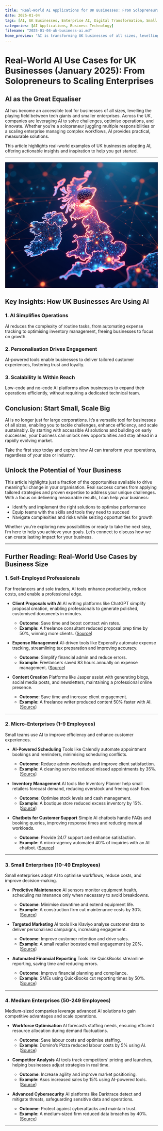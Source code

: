 ```yaml
---
title: "Real-World AI Applications for UK Businesses: From Solopreneurs to Scaling Enterprises"
date: 2025-01-04
tags: [AI, UK Businesses, Enterprise AI, Digital Transformation, Small Business AI]
categories: [AI Applications, Business Technology]
filename: "2025-01-04-uk-business-ai.md"
home_preview: "AI is transforming UK businesses of all sizes, levelling the playing field between tech giants and smaller enterprises. From automating tasks to driving personalised customer engagement, this article explores real-world applications and offers actionable insights for solopreneurs, micro-enterprises, and scaling companies. Discover how AI can simplify operations, boost productivity, and unlock new opportunities for growth."
---
```

# Real-World AI Use Cases for UK Businesses (January 2025): From Solopreneurs to Scaling Enterprises

## AI as the Great Equaliser

AI has become an accessible tool for businesses of all sizes, levelling the playing field between tech giants and smaller enterprises. Across the UK, companies are leveraging AI to solve challenges, optimise operations, and innovate. Whether you’re a solopreneur juggling multiple responsibilities or a scaling enterprise managing complex workflows, AI provides practical, measurable solutions.

This article highlights real-world examples of UK businesses adopting AI, offering actionable insights and inspiration to help you get started.

---
![UK alive with innovation](/assets/img/2025/2025-uk-business-ai.png)

## Key Insights: How UK Businesses Are Using AI

### 1. AI Simplifies Operations
AI reduces the complexity of routine tasks, from automating expense tracking to optimising inventory management, freeing businesses to focus on growth.

### 2. Personalisation Drives Engagement
AI-powered tools enable businesses to deliver tailored customer experiences, fostering trust and loyalty.

### 3. Scalability Is Within Reach
Low-code and no-code AI platforms allow businesses to expand their operations efficiently, without requiring a dedicated technical team.


## Conclusion: Start Small, Scale Big

AI is no longer just for large corporations. It’s a versatile tool for businesses of all sizes, enabling you to tackle challenges, enhance efficiency, and scale sustainably. By starting with accessible AI solutions and building on early successes, your business can unlock new opportunities and stay ahead in a rapidly evolving market.

Take the first step today and explore how AI can transform your operations, regardless of your size or industry.

## Unlock the Potential of Your Business

This article highlights just a fraction of the opportunities available to drive meaningful change in your organisation. Real success comes from applying tailored strategies and proven expertise to address your unique challenges. With a focus on delivering measurable results, I can help your business:

- Identify and implement the right solutions to optimise performance
- Equip teams with the skills and tools they need to succeed
- Navigate complexities and risks while seizing opportunities for growth

Whether you're exploring new possibilities or ready to take the next step, I’m here to help you achieve your goals. Let’s connect to discuss how we can create lasting impact for your business.

---

## Further Reading: Real-World Use Cases by Business Size

### **1. Self-Employed Professionals**
For freelancers and sole traders, AI tools enhance productivity, reduce costs, and enable a professional edge.

- **Client Proposals with AI**
   AI writing platforms like ChatGPT simplify proposal creation, enabling professionals to generate polished, customised documents in minutes.
   - **Outcome**: Save time and boost contract win rates.
   - **Example**: A freelance consultant reduced proposal prep time by 50%, winning more clients. ([Source](https://ipositively.com))

- **Expense Management**
   AI-driven tools like Expensify automate expense tracking, streamlining tax preparation and improving accuracy.
   - **Outcome**: Simplify financial admin and reduce errors.
   - **Example**: Freelancers saved 83 hours annually on expense management. ([Source](https://www.expensify.com))

- **Content Creation**
   Platforms like Jasper assist with generating blogs, social media posts, and newsletters, maintaining a professional online presence.
   - **Outcome**: Save time and increase client engagement.
   - **Example**: A freelance writer produced content 50% faster with AI. ([Source](https://blog.hubspot.com))

---

### **2. Micro-Enterprises (1-9 Employees)**
Small teams use AI to improve efficiency and enhance customer experiences.

- **AI-Powered Scheduling**
   Tools like Calendly automate appointment bookings and reminders, minimising scheduling conflicts.
   - **Outcome**: Reduce admin workloads and improve client satisfaction.
   - **Example**: A cleaning service reduced missed appointments by 35%. ([Source](https://www.businessnewsdaily.com))

- **Inventory Management**
   AI tools like Inventory Planner help small retailers forecast demand, reducing overstock and freeing cash flow.
   - **Outcome**: Optimise stock levels and cash management.
   - **Example**: A boutique store reduced excess inventory by 15%. ([Source](https://www.shopify.com))

- **Chatbots for Customer Support**
   Simple AI chatbots handle FAQs and booking queries, improving response times and reducing manual workloads.
   - **Outcome**: Provide 24/7 support and enhance satisfaction.
   - **Example**: A micro-agency automated 40% of inquiries with an AI chatbot. ([Source](https://ipositively.com))

---

### **3. Small Enterprises (10-49 Employees)**
Small enterprises adopt AI to optimise workflows, reduce costs, and improve decision-making.

- **Predictive Maintenance**
   AI sensors monitor equipment health, scheduling maintenance only when necessary to avoid breakdowns.
   - **Outcome**: Minimise downtime and extend equipment life.
   - **Example**: A construction firm cut maintenance costs by 30%. ([Source](https://ipositively.com))

- **Targeted Marketing**
   AI tools like Klaviyo analyse customer data to deliver personalised campaigns, increasing engagement.
   - **Outcome**: Improve customer retention and drive sales.
   - **Example**: A small retailer boosted email engagement by 20%. ([Source](https://actsystems.co.uk))

- **Automated Financial Reporting**
   Tools like QuickBooks streamline reporting, saving time and reducing errors.
   - **Outcome**: Improve financial planning and compliance.
   - **Example**: SMEs using QuickBooks cut reporting times by 50%. ([Source](https://quickbooks.intuit.com))

---

### **4. Medium Enterprises (50-249 Employees)**
Medium-sized companies leverage advanced AI solutions to gain competitive advantages and scale operations.

- **Workforce Optimisation**
   AI forecasts staffing needs, ensuring efficient resource allocation during demand fluctuations.
   - **Outcome**: Save labour costs and optimise staffing.
   - **Example**: Domino’s Pizza reduced labour costs by 5% using AI. ([Source](https://www.taskrabbit.com))

- **Competitor Analysis**
   AI tools track competitors’ pricing and launches, helping businesses adjust strategies in real time.
   - **Outcome**: Increase agility and improve market positioning.
   - **Example**: Asos increased sales by 15% using AI-powered tools. ([Source](https://edited.com))

- **Advanced Cybersecurity**
   AI platforms like Darktrace detect and mitigate threats, safeguarding sensitive data and operations.
   - **Outcome**: Protect against cyberattacks and maintain trust.
   - **Example**: A medium-sized firm reduced data breaches by 40%. ([Source](https://darktrace.com))

---

